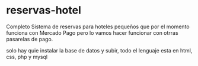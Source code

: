 # reservas-hotel

Completo Sistema de reservas para hoteles pequeños que por el momento funciona con Mercado Pago pero lo vamos hacer funcionar con otrras pasarelas de pago.

solo hay quie instalar la base de datos y subir, todo el lenguaje esta en html, css, php y mysql
